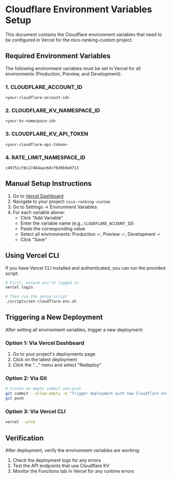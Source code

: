 # Cloudflare Environment Variables Setup

This document contains the Cloudflare environment variables that need to be configured in Vercel for the nico-ranking-custom project.

## Required Environment Variables

The following environment variables must be set in Vercel for all environments (Production, Preview, and Development):

### 1. CLOUDFLARE_ACCOUNT_ID
```
<your-cloudflare-account-id>
```

### 2. CLOUDFLARE_KV_NAMESPACE_ID
```
<your-kv-namespace-id>
```

### 3. CLOUDFLARE_KV_API_TOKEN
```
<your-cloudflare-api-token>
```

### 4. RATE_LIMIT_NAMESPACE_ID
```
c49751cf8c27464aac68cf030b9e0713
```

## Manual Setup Instructions

1. Go to [Vercel Dashboard](https://vercel.com/dashboard)
2. Navigate to your project: `nico-ranking-custom`
3. Go to Settings → Environment Variables
4. For each variable above:
   - Click "Add Variable"
   - Enter the variable name (e.g., `CLOUDFLARE_ACCOUNT_ID`)
   - Paste the corresponding value
   - Select all environments: Production ✓, Preview ✓, Development ✓
   - Click "Save"

## Using Vercel CLI

If you have Vercel CLI installed and authenticated, you can run the provided script:

```bash
# First, ensure you're logged in
vercel login

# Then run the setup script
./scripts/set-cloudflare-env.sh
```

## Triggering a New Deployment

After setting all environment variables, trigger a new deployment:

### Option 1: Via Vercel Dashboard
1. Go to your project's deployments page
2. Click on the latest deployment
3. Click the "..." menu and select "Redeploy"

### Option 2: Via Git
```bash
# Create an empty commit and push
git commit --allow-empty -m "Trigger deployment with new Cloudflare env vars"
git push
```

### Option 3: Via Vercel CLI
```bash
vercel --prod
```

## Verification

After deployment, verify the environment variables are working:
1. Check the deployment logs for any errors
2. Test the API endpoints that use Cloudflare KV
3. Monitor the Functions tab in Vercel for any runtime errors